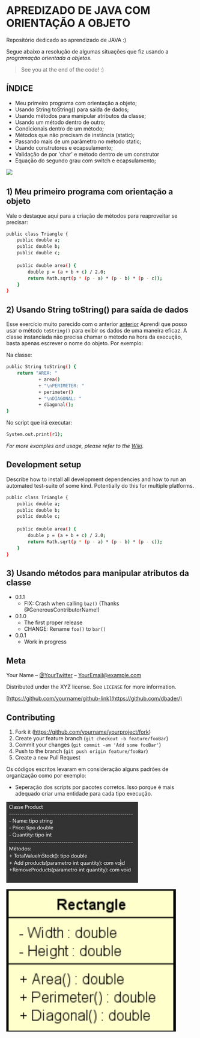 # APREDIZADO DE JAVA COM ORIENTAÇÃO A OBJETO
Repositório dedicado ao aprendizado de JAVA :)

Segue abaixo a resolução de algumas situações que fiz usando a *programação orientada a objetos*.

> See you at the end of the code! :)

## ÍNDICE

- Meu primeiro programa com orientação a objeto;
- Usando String toString() para saída de dados;
- Usando métodos para manipular atributos da classe;
- Usando um método dentro de outro; 
- Condicionais dentro de um método; 
- Métodos que não precisam de instância (static);
- Passando mais de um parâmetro no método static; 
- Usando construtores e ecapsulamento;
- Validação de por 'char' e método dentro de um construtor
- Equação do segundo grau com switch e ecapsulamento;

![](header.png)

## 1) Meu primeiro programa com orientação a objeto

Vale o destaque aqui para a criação de métodos para reaproveitar se precisar:

```sh
public class Triangle {
	public double a;
	public double b;
	public double c;
	
	public double area() {
		double p = (a + b + c) / 2.0;
		return Math.sqrt(p * (p - a) * (p - b) * (p - c));
	}
}
```

## 2) Usando String toString() para saída de dados

Esse exercício muito parecido com o anterior [anterior](https://github.com/guiosouza/JAVA_Learning/tree/main/1%20-%20triangle-orientacao-objeto/src)
Aprendi que posso usar o método `toString()` para exibir os dados de uma maneira eficaz. A classe instanciada não precisa chamar o método na hora da execução, basta apenas escrever o nome do objeto. Por exemplo:

Na classe:

```sh
public String toString() {
	return "AREA: "
			+ area()
			+ "\nPERIMETER: "
			+ perimeter()
			+ "\nDIAGONAL: "
			+ diagonal();
}
```

No script que irá executar:

```sh
System.out.print(r1);
```

_For more examples and usage, please refer to the [Wiki][wiki]._

## Development setup

Describe how to install all development dependencies and how to run an automated test-suite of some kind. Potentially do this for multiple platforms.

```sh
public class Triangle {
	public double a;
	public double b;
	public double c;
	
	public double area() {
		double p = (a + b + c) / 2.0;
		return Math.sqrt(p * (p - a) * (p - b) * (p - c));
	}
}
```

## 3) Usando métodos para manipular atributos da classe

* 0.1.1
    * FIX: Crash when calling `baz()` (Thanks @GenerousContributorName!)
* 0.1.0
    * The first proper release
    * CHANGE: Rename `foo()` to `bar()`
* 0.0.1
    * Work in progress

## Meta

Your Name – [@YourTwitter](https://twitter.com/dbader_org) – YourEmail@example.com

Distributed under the XYZ license. See ``LICENSE`` for more information.

[https://github.com/yourname/github-link](https://github.com/dbader/)

## Contributing

1. Fork it (<https://github.com/yourname/yourproject/fork>)
2. Create your feature branch (`git checkout -b feature/fooBar`)
3. Commit your changes (`git commit -am 'Add some fooBar'`)
4. Push to the branch (`git push origin feature/fooBar`)
5. Create a new Pull Request

<!-- Markdown link & img dfn's -->
[npm-image]: https://img.shields.io/npm/v/datadog-metrics.svg?style=flat-square
[npm-url]: https://npmjs.org/package/datadog-metrics
[npm-downloads]: https://img.shields.io/npm/dm/datadog-metrics.svg?style=flat-square
[travis-image]: https://img.shields.io/travis/dbader/node-datadog-metrics/master.svg?style=flat-square
[travis-url]: https://travis-ci.org/dbader/node-datadog-metrics
[wiki]: https://github.com/yourname/yourproject/wiki

Os códigos escritos levaram em consideração alguns padrões de organização como por exemplo:

- Seperação dos scripts por pacotes corretos. Isso porque é mais adequado criar uma entidade para cada tipo execução.

<img
  src ="https://github.com/guiosouza/JAVA_Learning/blob/main/repo%20images/product.png"
/>

<img
  src ="https://github.com/guiosouza/JAVA_Learning/blob/main/repo%20images/rectangle.png"
/>

